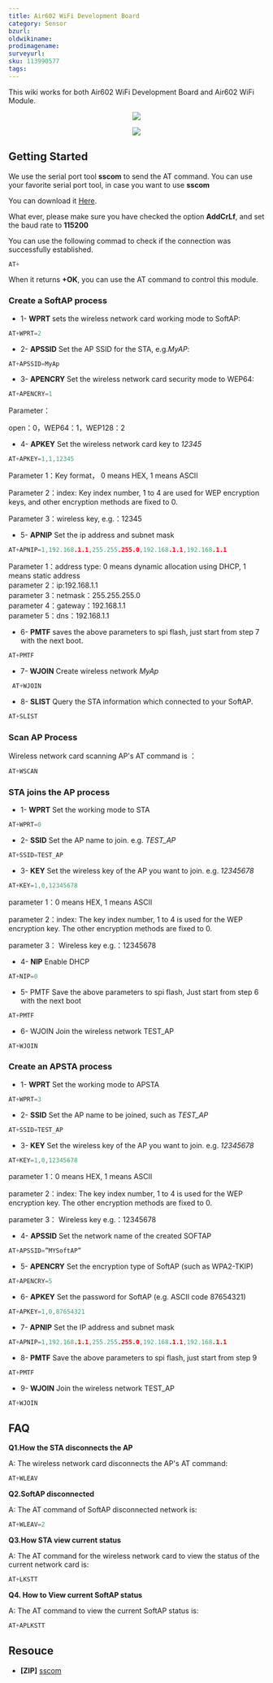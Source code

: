 ```yaml
---
title: Air602 WiFi Development Board
category: Sensor
bzurl: 
oldwikiname: 
prodimagename:
surveyurl: 
sku: 113990577
tags:
---
```


This wiki works for both Air602 WiFi Development Board and Air602 WiFi Module.


<p style="text-align:center"><a href="https://www.seeedstudio.com/Air602-WiFi-Module-p-3139.html" target="_blank"><img src="https://github.com/SeeedDocument/wiki_english/raw/master/docs/images/300px-Get_One_Now_Banner-ragular.png" /></a></p>

<p style="text-align:center"><a href="https://www.seeedstudio.com/Air602-WiFi-Development-Board-p-3140.html" target="_blank"><img src="https://github.com/SeeedDocument/wiki_english/raw/master/docs/images/300px-Get_One_Now_Banner-ragular.png" /></a></p>


## Getting Started

We use the serial port tool **sscom** to send the AT command. You can use your favorite serial port tool, in case you want to use **sscom**

You can download it [Here](https://github.com/SeeedDocument/Grove-6-Axis_Accelerometer-Gyroscope-BMI088/raw/master/res/sscom51.zip). 

What ever, please make sure you have checked the option **AddCrLf**, and set the baud rate to **115200**

[](https://github.com/SeeedDocument/Grove-6-Axis_Accelerometer-Gyroscope-BMI088/raw/master/img/AT_2.jpg)


You can use the following commad to check if the connection was successfully established. 

```C
AT+
```

When it returns **+OK**, you can use the AT command to control this module.


### Create a SoftAP process


- 1- **WPRT** sets the wireless network card working mode to SoftAP: 

```C
AT+WPRT=2
```

- 2- **APSSID** Set the AP SSID for the STA, e.g.*MyAP*:

```C
AT+APSSID=MyAp
```

- 3- **APENCRY** Set the wireless network card security mode to WEP64: 

```C
AT+APENCRY=1
```

Parameter：

open：0，WEP64：1，WEP128：2

- 4- **APKEY** Set the wireless network card key to *12345* 

```C
AT+APKEY=1,1,12345
```

Parameter 1：Key format， 0 means HEX, 1 means ASCII  

Parameter 2：index:  Key index number, 1 to 4 are used for WEP encryption keys, and other encryption methods are fixed to 0.  

Parameter 3：wireless key, e.g.：12345  


- 5- **APNIP** Set the ip address and subnet mask

```C
AT+APNIP=1,192.168.1.1,255.255.255.0,192.168.1.1,192.168.1.1
```

Parameter 1：address type: 0 means dynamic allocation using DHCP, 1 means static address  
parameter 2：ip:192.168.1.1  
parameter 3：netmask：255.255.255.0  
parameter 4：gateway：192.168.1.1  
parameter 5：dns：192.168.1.1  

- 6- **PMTF** saves the above parameters to spi flash, just start from step 7 with the next boot.

```C
AT+PMTF
```

- 7- **WJOIN** Create wireless network *MyAp*

```C
 AT+WJOIN
```

- 8- **SLIST**  Query the STA information which connected to your SoftAP.

```C
AT+SLIST
```


### Scan AP Process

Wireless network card scanning AP's AT command is ：

```C
AT+WSCAN
```


### STA joins the AP process

- 1- **WPRT** Set the working mode to STA

```C
AT+WPRT=0
```

- 2- **SSID** Set the AP name to join. e.g. *TEST_AP* 

```C
AT+SSID=TEST_AP
```

- 3- **KEY** Set the wireless key of the AP you want to join. e.g. *12345678*

```C
AT+KEY=1,0,12345678
``` 

parameter 1：0 means HEX, 1 means ASCII

parameter 2：index: The key index number, 1 to 4 is used for the WEP encryption key. The other encryption methods are fixed to 0.

parameter 3： Wireless key  e.g.：12345678


- 4- **NIP** Enable DHCP

```C
AT+NIP=0
```

- 5- PMTF Save the above parameters to spi flash, Just start from step 6 with the next boot

```C
AT+PMTF
```

- 6- WJOIN Join the wireless network TEST_AP 

```C
AT+WJOIN
```


### Create an APSTA process

- 1- **WPRT** Set the working mode to APSTA

```C
AT+WPRT=3
```

- 2- **SSID** Set the AP name to be joined, such as *TEST_AP*

```C
AT+SSID=TEST_AP
```

- 3- **KEY** Set the wireless key of the AP you want to join. e.g. *12345678*

```C
AT+KEY=1,0,12345678
``` 

parameter 1：0 means HEX, 1 means ASCII

parameter 2：index: The key index number, 1 to 4 is used for the WEP encryption key. The other encryption methods are fixed to 0.

parameter 3： Wireless key e.g.：12345678

- 4- **APSSID** Set the network name of the created SOFTAP

```C
AT+APSSID=”MYSoftAP”
```

- 5-  **APENCRY** Set the encryption type of SoftAP (such as WPA2-TKIP)

```C
AT+APENCRY=5
```

- 6- **APKEY**  Set the password for SoftAP (e.g. ASCII code 87654321) 

```C
AT+APKEY=1,0,87654321
```

- 7- **APNIP**  Set the IP address and subnet mask

```C
AT+APNIP=1,192.168.1.1,255.255.255.0,192.168.1.1,192.168.1.1
```

- 8- **PMTF** Save the above parameters to spi flash, just start from step 9

```C
AT+PMTF
```

- 9- **WJOIN** Join the wireless network TEST_AP

```C
AT+WJOIN
```


## FAQ

**Q1.How the STA disconnects the AP**

A: The wireless network card disconnects the AP's AT command:     

```C
AT+WLEAV
```

**Q2.SoftAP disconnected**

A: The AT command of SoftAP disconnected network is: 

```C
AT+WLEAV=2
```

**Q3.How STA view current status**

A: The AT command for the wireless network card to view the status of the current network card is:

```C
AT+LKSTT
```

**Q4. How to View current SoftAP status**

A: The AT command to view the current SoftAP status is: 

```C
AT+APLKSTT
```


## Resouce

- **[ZIP]** [sscom](https://github.com/SeeedDocument/Grove-6-Axis_Accelerometer-Gyroscope-BMI088/raw/master/res/sscom51.zip)








